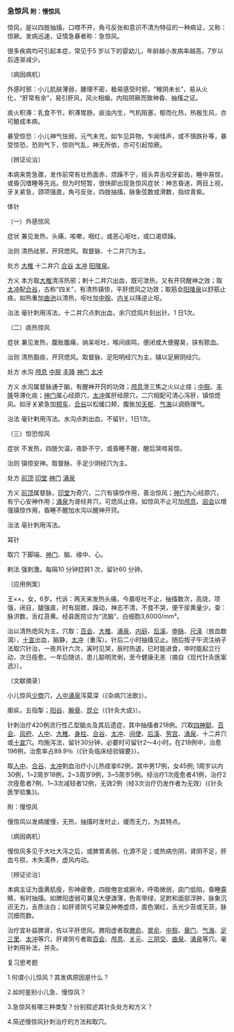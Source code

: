 ### 急惊风 <small> 附：慢惊风</small>

惊风，是以四肢抽搐，口噤不开，角弓反张和意识不清为特征的一种病证，又称：惊厥。发病迅速，证情急暴者称：急惊风。

很多疾病均可引起本症，常见于5 岁以下的婴幼儿，年龄越小发病率越高，7岁以后逐渐减少。

〔病因病机〕

外感时邪：小儿肌肤薄弱，腠理不密，极易感受时邪，“稚阴未长”，易从火化，“肝常有余”，易引肝风，风火相煽，内陷阴厥而致神昏、抽搐之证。

痰火积滞：乳食不节，积滞胃肠，痰浊内生，气机阻塞，郁而化热，热极生风，亦可酿成本病。

暴受惊恐：小儿神气怯弱，元气未充，如乍见异物，乍闻怪声，或不慎跌扑等，暴受惊恐，恐则气下，惊则气乱，神无所依，亦可引起惊厥。

〔辨证论治〕

本病来势急骤，发作前常有壮热面赤，烦躁不宁，摇头弄舌咬牙齘齿，睡中易惊，或昏沉嗜睡等先兆。但为时短暂，很快即出现急惊风症状：神志昏迷，两目上视，牙关紧急，颈项强直，角弓反张，四肢抽搐，脉象弦数或滑数，指纹青紫。

体针

（一）外感惊风

症状  兼见发热，头痛，咳嗽，咽红，或恶心呕吐，或口渴烦躁。

治则  清热祛邪，开窍熄风。取督脉、十二井穴为主。

处方  [大椎](https://www.gmzyjc.com/read/zjs/zjs3.2.2-0.0.1.3.14.md)  十二井穴  [合谷](https://www.gmzyjc.com/read/zjs/zjs3.1.1-3-0.1.2.3.4.md)  [太冲](https://www.gmzyjc.com/read/zjs/zjs3.1.9-12-0.0.4.3.3.md)  [阳陵泉](https://www.gmzyjc.com/read/zjs/zjs3.1.9-12-0.0.3.3.34.md)。

方义  本方取[大椎](https://www.gmzyjc.com/read/zjs/zjs3.2.2-0.0.1.3.14.md)清泻热邪；剌十二井穴出血，既可泄热，又有开窍醒神之效；取[太冲](https://www.gmzyjc.com/read/zjs/zjs3.1.9-12-0.0.4.3.3.md)配[合谷](https://www.gmzyjc.com/read/zjs/zjs3.1.1-3-0.1.2.3.4.md)，古称“四关”，有清热镇惊，平肝熄风之功效；取筋会[阳陵泉](https://www.gmzyjc.com/read/zjs/zjs3.1.9-12-0.0.3.3.34.md)以舒筋止痉。如热重加[曲池](https://www.gmzyjc.com/read/zjs/zjs3.1.1-3-0.1.2.3.11.md)以清热，呕吐加[中脘](https://www.gmzyjc.com/read/zjs/zjs3.2.1-0.1.1.3.11.md)、[内关](https://www.gmzyjc.com/read/zjs/zjs3.1.9-12-0.0.1.3.6.md)以降逆止呕。

治法  毫针刺用泻法，十二井穴点刺出血，余穴捻捣片刻出针。1 日1次。

（二）痰热惊风

症状  兼见发热，腹胀腹痛，纳呆呕吐，喉间痰鸣，便闭或大便腥臭，挟有脓血。

治则  清热豁痰，开窍熄风。取督脉、足阳明经穴为主，辅以足厥阴经穴。

处方  水沟  [颅息](https://www.gmzyjc.com/read/zjs/zjs3.1.9-12-0.0.2.3.19.md)  [中脘](https://www.gmzyjc.com/read/zjs/zjs3.2.1-0.1.1.3.11.md)  [丰隆](https://www.gmzyjc.com/read/zjs/zjs3.1.1-3-0.1.3.3.40.md)  [神门](https://www.gmzyjc.com/read/zjs/zjs3.1.4-6-0.0.2.3.7.md)  [太冲](https://www.gmzyjc.com/read/zjs/zjs3.1.9-12-0.0.4.3.3.md)

方义  水沟属督脉通于脑，有醒神开窍的功效；[颅息](https://www.gmzyjc.com/read/zjs/zjs3.1.9-12-0.0.2.3.19.md)泄三焦之火以止痉；[中脘](https://www.gmzyjc.com/read/zjs/zjs3.2.1-0.1.1.3.11.md)、[丰隆](https://www.gmzyjc.com/read/zjs/zjs3.1.1-3-0.1.3.3.40.md)导滞化痰；[神门](https://www.gmzyjc.com/read/zjs/zjs3.1.4-6-0.0.2.3.7.md)属心经原穴，[太冲](https://www.gmzyjc.com/read/zjs/zjs3.1.9-12-0.0.4.3.3.md)属肝经原穴，二穴相配可清心泻肝，镇惊熄风。如牙关紧急加[颊车](https://www.gmzyjc.com/read/zjs/zjs3.1.1-3-0.1.3.3.6.md)、[合谷](https://www.gmzyjc.com/read/zjs/zjs3.1.1-3-0.1.2.3.4.md)以松缓口颊，腹胀加[天枢](https://www.gmzyjc.com/read/zjs/zjs3.1.1-3-0.1.3.3.25.md)、[气海](https://www.gmzyjc.com/read/zjs/zjs3.2.1-0.1.1.3.6.md)以调肠理气。

治法  毫针剌用泻法。水沟点刺出血，不留针，1日1次。

（三）惊恐惊风

症状  不发热，四肢欠温，夜卧不宁，或昏睡不醒，醒后哭啼易惊。

治则  镇惊安神。取督脉、手足少阴经穴为主。

处方  [前顶](https://www.gmzyjc.com/read/zjs/zjs3.2.2-0.0.1.3.21.md)  [印堂](https://www.gmzyjc.com/read/zjs/zjs3.4-0.1.1.2.0.md)  [神门](https://www.gmzyjc.com/read/zjs/zjs3.1.4-6-0.0.2.3.7.md)  [涌泉](https://www.gmzyjc.com/read/zjs/zjs3.1.7-8-0.0.2.3.1.md)

方义  [前顶](https://www.gmzyjc.com/read/zjs/zjs3.2.2-0.0.1.3.21.md)属督脉，[印堂](https://www.gmzyjc.com/read/zjs/zjs3.4-0.1.1.2.0.md)为奇穴，二穴有镇惊作用，善治惊风；[神门](https://www.gmzyjc.com/read/zjs/zjs3.1.4-6-0.0.2.3.7.md)为心经原穴，有宁心安神作用；[涌泉](https://www.gmzyjc.com/read/zjs/zjs3.1.7-8-0.0.2.3.1.md)为肾经井穴，可熄风止痉。如惊风不止可加[颅息](https://www.gmzyjc.com/read/zjs/zjs3.1.9-12-0.0.2.3.19.md)、[囟会](https://www.gmzyjc.com/read/zjs/zjs3.2.2-0.0.1.3.22.md)以增强镇惊作用，昏睡不醒加水沟以醒神开窍。

治法  亳针刺用泻法。

耳针

取穴  下脚端、[神门](https://www.gmzyjc.com/read/zjs/zjs3.1.4-6-0.0.2.3.7.md)、脑、缘中、心。

剌法  强刺激。每隔10 分钟捻转1 次，留针60 分钟。

〔应用例案〕

王××，女，6岁。代诉：两天来发热头痛，今晨呕吐不止，抽搐数次，高烧，项强，闭目，腿强直，时有屈膝，躁动，神志不清，不食不哭，便干尿黄量少。查：脉洪数，舌红苔黄。经县医院诊为“流脑”，白细胞3,6000/mm³。

治以清热熄风为主。穴取：[百会](https://www.gmzyjc.com/read/zjs/zjs3.2.2-0.0.1.3.20.md)、[大椎](https://www.gmzyjc.com/read/zjs/zjs3.2.2-0.0.1.3.14.md)、[涌泉](https://www.gmzyjc.com/read/zjs/zjs3.1.7-8-0.0.2.3.1.md)、[内庭](https://www.gmzyjc.com/read/zjs/zjs3.1.1-3-0.1.3.3.44.md)、[后溪](https://www.gmzyjc.com/read/zjs/zjs3.1.4-6-0.0.3.3.3.md)、[申脉](https://www.gmzyjc.com/read/zjs/zjs3.1.7-8-0.0.1.3.62.md)、[尺泽](https://www.gmzyjc.com/read/zjs/zjs3.1.1-3-0.1.1.3.5.md)（放血数滴），[十宣](https://www.gmzyjc.com/read/zjs/zjs3.4-0.1.4.1.0.md)出血，脑静，[太冲](https://www.gmzyjc.com/read/zjs/zjs3.1.9-12-0.0.4.3.3.md)（重泻）。针后二小时抽搐见止。随后按子午流注纳子法取穴针治，一夜共针六次，寅时见哭，辰时热退，巳时能进食，申时能起立行动，次日痊愈。一年后随访，患儿聪明灵俐，至今健康无恙（摘自《现代针灸医案选》）。

〔文献摘录〕

小儿惊风[少商](https://www.gmzyjc.com/read/zjs/zjs3.1.1-3-0.1.1.3.10.1.md)穴，[人中](https://www.gmzyjc.com/read/zjs/zjs3.2.2-0.0.1.3.26.md)[涌泉](https://www.gmzyjc.com/read/zjs/zjs3.1.7-8-0.0.2.3.1.md)泻莫深（《杂病穴法歌》）。

瘈疭，五指掣；[阳谷](https://www.gmzyjc.com/read/zjs/zjs3.1.4-6-0.0.3.3.5.md)、[腕骨](https://www.gmzyjc.com/read/zjs/zjs3.1.4-6-0.0.3.3.4.md)、[昆仑](https://www.gmzyjc.com/read/zjs/zjs3.1.7-8-0.0.1.3.60.md)（《针灸大成》）。

针刺治疗420例流行性乙型脑炎及其后遗症，其中抽搐者218例。穴取[四神聪](https://www.gmzyjc.com/read/zjs/zjs3.4-0.1.1.1.0.md)、[百会](https://www.gmzyjc.com/read/zjs/zjs3.2.2-0.0.1.3.20.md)、[风府](https://www.gmzyjc.com/read/zjs/zjs3.2.2-0.0.1.3.16.md)、[人中](https://www.gmzyjc.com/read/zjs/zjs3.2.2-0.0.1.3.26.md)、[大椎](https://www.gmzyjc.com/read/zjs/zjs3.2.2-0.0.1.3.14.md)、[身柱](https://www.gmzyjc.com/read/zjs/zjs3.2.2-0.0.1.3.12.md)、[合谷](https://www.gmzyjc.com/read/zjs/zjs3.1.1-3-0.1.2.3.4.md)、[太冲](https://www.gmzyjc.com/read/zjs/zjs3.1.9-12-0.0.4.3.3.md)、[间使](https://www.gmzyjc.com/read/zjs/zjs3.1.9-12-0.0.1.3.5.md)、[后溪](https://www.gmzyjc.com/read/zjs/zjs3.1.4-6-0.0.3.3.3.md)、[劳宫](https://www.gmzyjc.com/read/zjs/zjs3.1.9-12-0.0.1.3.8.md)、[涌泉](https://www.gmzyjc.com/read/zjs/zjs3.1.7-8-0.0.2.3.1.md)、十二井穴或[十宣](https://www.gmzyjc.com/read/zjs/zjs3.4-0.1.4.1.0.md)穴。均施泻法，留针30分钟，必要时可留针2～4小时。在218例中，治愈196例，治愈率占89.9％（《针灸临床经验辑要》）。

取[人中](https://www.gmzyjc.com/read/zjs/zjs3.2.2-0.0.1.3.26.md)、[合谷](https://www.gmzyjc.com/read/zjs/zjs3.1.1-3-0.1.2.3.4.md)、[太冲](https://www.gmzyjc.com/read/zjs/zjs3.1.9-12-0.0.4.3.3.md)刺血治疗小儿热痉挛62例，其中男17例，女45例; 1周岁以内30例，1~2周岁18例，2~3周岁9例，3~5周岁5例。经治疗1次痊愈者41例，治疗2次痊愈者7例、1~3次减轻者12例，无效2例（经3次治疗仍发作者为无效）(《针灸医学验集》)。

附：慢惊风

慢惊风以发病缓慢，无热，抽搐时发时止，缓而无力，为其特点。

〔病因病机〕

慢惊风多见于大吐大泻之后，或脾胃素弱，化源不足；或热病伤阴，肾阴不足，肝血亏损，木失濡养，虚风内动。

〔辨证论治〕

本病主证为面黄肌瘦，形神疲惫，四肢倦怠或厥冷，呼吸微弱，囟门低陷，昏睡露睛，有时抽搐。如脾阳虚弱可兼见大便溏薄，色青带绿，足跗和面部浮肿，脉象沉迟无力，舌质淡白；如肝肾阴亏可兼见神倦虚烦，面色潮红，舌光少苔或无苔，脉沉细而数。

治疗宜补益脾肾，佐以平肝熄风。脾阳虚者取[脾俞](https://www.gmzyjc.com/read/zjs/zjs3.1.7-8-0.0.1.3.20.md)、[胃俞](https://www.gmzyjc.com/read/zjs/zjs3.1.7-8-0.0.1.3.21.md)、[中脘](https://www.gmzyjc.com/read/zjs/zjs3.2.1-0.1.1.3.11.md)、[章门](https://www.gmzyjc.com/read/zjs/zjs3.1.9-12-0.0.4.3.13.md)、[气海](https://www.gmzyjc.com/read/zjs/zjs3.2.1-0.1.1.3.6.md)、[足三里](https://www.gmzyjc.com/read/zjs/zjs3.1.1-3-0.1.3.3.36.md)、[太冲](https://www.gmzyjc.com/read/zjs/zjs3.1.9-12-0.0.4.3.3.md)等穴，肝肾阴亏者取[百会](https://www.gmzyjc.com/read/zjs/zjs3.2.2-0.0.1.3.20.md)、[颅息](https://www.gmzyjc.com/read/zjs/zjs3.1.9-12-0.0.2.3.19.md)、[关元](https://www.gmzyjc.com/read/zjs/zjs3.2.1-0.1.1.3.4.md)、[三阴交](https://www.gmzyjc.com/read/zjs/zjs3.1.4-6-0.0.1.3.6.md)、[曲泉](https://www.gmzyjc.com/read/zjs/zjs3.1.9-12-0.0.4.3.8.md)、[涌泉](https://www.gmzyjc.com/read/zjs/zjs3.1.7-8-0.0.2.3.1.md)等穴。毫针刺用补法，并灸。

复习思考题

1.何谓小儿惊风？其发病原因是什么？

2.如何鉴别小儿急、慢惊风？

3.急惊风有哪三种类型？分别叙述其针灸处方和方义？

4.简述慢惊风针刺治疗的方法和取穴。

